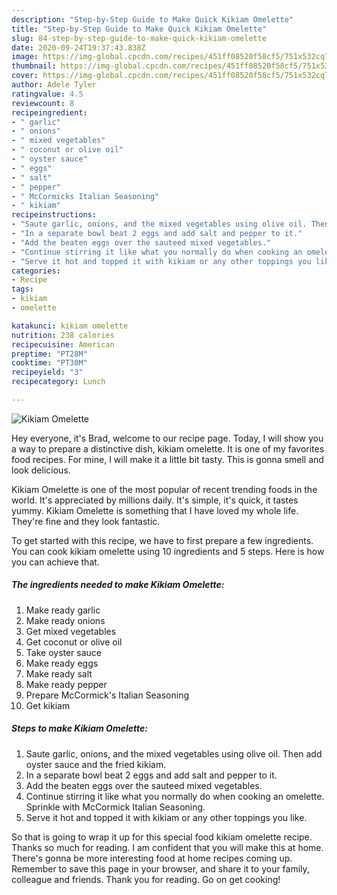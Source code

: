 ```yaml
---
description: "Step-by-Step Guide to Make Quick Kikiam Omelette"
title: "Step-by-Step Guide to Make Quick Kikiam Omelette"
slug: 84-step-by-step-guide-to-make-quick-kikiam-omelette
date: 2020-09-24T19:37:43.838Z
image: https://img-global.cpcdn.com/recipes/451ff08520f58cf5/751x532cq70/kikiam-omelette-recipe-main-photo.jpg
thumbnail: https://img-global.cpcdn.com/recipes/451ff08520f58cf5/751x532cq70/kikiam-omelette-recipe-main-photo.jpg
cover: https://img-global.cpcdn.com/recipes/451ff08520f58cf5/751x532cq70/kikiam-omelette-recipe-main-photo.jpg
author: Adele Tyler
ratingvalue: 4.5
reviewcount: 8
recipeingredient:
- " garlic"
- " onions"
- " mixed vegetables"
- " coconut or olive oil"
- " oyster sauce"
- " eggs"
- " salt"
- " pepper"
- " McCormicks Italian Seasoning"
- " kikiam"
recipeinstructions:
- "Saute garlic, onions, and the mixed vegetables using olive oil. Then add oyster sauce and the fried kikiam."
- "In a separate bowl beat 2 eggs and add salt and pepper to it."
- "Add the beaten eggs over the sauteed mixed vegetables."
- "Continue stirring it like what you normally do when cooking an omelette. Sprinkle with McCormick Italian Seasoning."
- "Serve it hot and topped it with kikiam or any other toppings you like."
categories:
- Recipe
tags:
- kikiam
- omelette

katakunci: kikiam omelette 
nutrition: 238 calories
recipecuisine: American
preptime: "PT28M"
cooktime: "PT30M"
recipeyield: "3"
recipecategory: Lunch

---
```



![Kikiam Omelette](https://img-global.cpcdn.com/recipes/451ff08520f58cf5/751x532cq70/kikiam-omelette-recipe-main-photo.jpg)

Hey everyone, it's Brad, welcome to our recipe page. Today, I will show you a way to prepare a distinctive dish, kikiam omelette. It is one of my favorites food recipes. For mine, I will make it a little bit tasty. This is gonna smell and look delicious.

Kikiam Omelette is one of the most popular of recent trending foods in the world. It's appreciated by millions daily. It's simple, it's quick, it tastes yummy. Kikiam Omelette is something that I have loved my whole life. They're fine and they look fantastic.




To get started with this recipe, we have to first prepare a few ingredients. You can cook kikiam omelette using 10 ingredients and 5 steps. Here is how you can achieve that.

<!--inarticleads1-->

##### The ingredients needed to make Kikiam Omelette:

1. Make ready  garlic
1. Make ready  onions
1. Get  mixed vegetables
1. Get  coconut or olive oil
1. Take  oyster sauce
1. Make ready  eggs
1. Make ready  salt
1. Make ready  pepper
1. Prepare  McCormick&#39;s Italian Seasoning
1. Get  kikiam




<!--inarticleads2-->

##### Steps to make Kikiam Omelette:

1. Saute garlic, onions, and the mixed vegetables using olive oil. Then add oyster sauce and the fried kikiam.
1. In a separate bowl beat 2 eggs and add salt and pepper to it.
1. Add the beaten eggs over the sauteed mixed vegetables.
1. Continue stirring it like what you normally do when cooking an omelette. Sprinkle with McCormick Italian Seasoning.
1. Serve it hot and topped it with kikiam or any other toppings you like.




So that is going to wrap it up for this special food kikiam omelette recipe. Thanks so much for reading. I am confident that you will make this at home. There's gonna be more interesting food at home recipes coming up. Remember to save this page in your browser, and share it to your family, colleague and friends. Thank you for reading. Go on get cooking!

